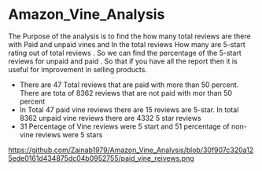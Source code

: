 # Amazon_Vine_Analysis

The Purpose of the analysis is to find the how many total reviews are there with Paid and unpaid vines and In the total reviews How many are 5-start rating out of total reviews . So we can find the percentage of the 5-start reviews for unpaid and paid . So that if you have all the report then  it is useful for  improvement in selling products.


<ul> 
  <li> There are   47 Total reviews that are paid with more than 50 percent.  There are  tota of  8362 reviews that are not paid with mor than 50 percent </li>

  <li> In Total 47 paid vine reviews  there are 15 reviews are 5-star. In total 8362 unpaid vine reviews  there are 4332 5 star reviews  
   </li>
  
  <li> 31 Percentage of Vine reviews were 5 start and 51 percentage of non-vine reviews were 5 stars </li>
  
    
</ul>


https://github.com/Zainab1979/Amazon_Vine_Analysis/blob/30f907c320a125ede0161d434875dc04b0952755/paid_vine_reivews.png


